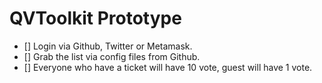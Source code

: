 # QVToolkit Prototype
- [] Login via Github, Twitter or Metamask.
- [] Grab the list via config files from Github.
- [] Everyone who have a ticket will have 10 vote, guest will have 1 vote.

